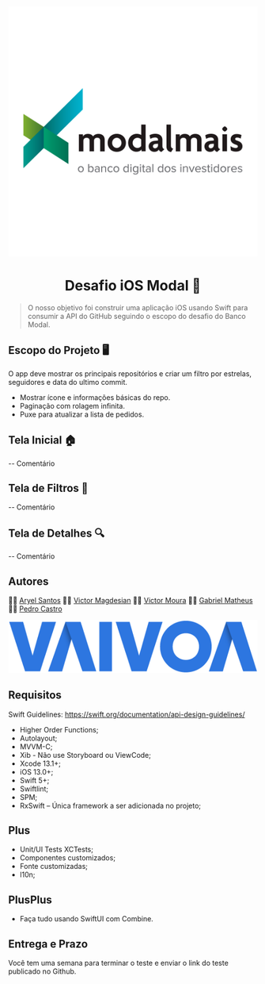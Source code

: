 ![logo Banco Modal Mais](logomodalmais.png)

<h1 align="center">Desafio iOS Modal 🍎</h1>

  > O nosso objetivo foi construir uma aplicação iOS usando Swift para consumir a API do GitHub seguindo o escopo do desafio do Banco Modal.

## Escopo do Projeto 🖥️
O app deve mostrar os principais repositórios e criar um filtro por estrelas, seguidores e data do ultimo commit.

-   Mostrar ícone e informações básicas do repo.
-   Paginação com rolagem infinita.
-   Puxe para atualizar a lista de pedidos.

## Tela Inicial 🏠
-- Comentário

## Tela de Filtros 🔖
-- Comentário

## Tela de Detalhes 🔍
-- Comentário

## Autores

  👨‍🚀 [Aryel Santos](https://github.com/aryelsander)
👨‍🚀 [Victor Magdesian](https://github.com/victormagdesian)
👨‍🚀 [Victor Moura](https://github.com/vitutiv)
👨‍🚀 [Gabriel Matheus](https://github.com/gabrielrom)
👨‍🚀 [Pedro Castro](https://github.com/pedrogaldiano)

![Logo Vaivoa](logovaivoa.png)

## Requisitos

Swift Guidelines: https://swift.org/documentation/api-design-guidelines/

- Higher Order Functions;
- Autolayout;
- MVVM-C;
- Xib - Não use Storyboard ou ViewCode;
- Xcode 13.1+;
- iOS 13.0+;
- Swift 5+;
- Swiftlint;
- SPM;
- RxSwift – Única framework a ser adicionada no projeto;

## Plus

- Unit/UI Tests XCTests;
- Componentes customizados;
- Fonte customizadas;
- l10n;

## PlusPlus

- Faça tudo usando SwiftUI com Combine.

## Entrega e Prazo

Você tem uma semana para terminar o teste e enviar o link do teste publicado no Github.
